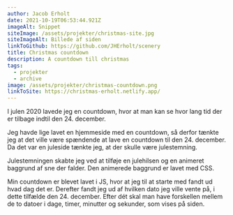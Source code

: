 ```yaml
---
author: Jacob Erholt
date: 2021-10-19T06:53:44.921Z
imageAlt: Snippet
siteImage: /assets/projekter/christmas-site.jpg
siteImageAlt: Billede af siden
linkToGithub: https://github.com/JHErholt/scenery
title: Christmas countdown
description: A countdown till christmas
tags:
  - projekter
  - archive
image: /assets/projekter/christmas-countdown.png
linkToSite: https://christmas-erholt.netlify.app/
---
```

<p>I julen 2020 lavede jeg en countdown, hvor at man kan se hvor lang tid der er tilbage indtil den 24. december.</P>

<p>Jeg havde lige lavet en hjemmeside med en countdown, så derfor tænkte jeg at det ville være spændende at lave en countdown til den 24. december. Da det var en juleside tænkte jeg, at der skulle være julestemning. </P>


<p>Julestemningen skabte jeg ved at tilføje en julehilsen og en animeret baggrund af sne der falder. Den animerede baggrund er lavet med CSS.</P>
<p>Min countdown er blevet lavet i JS, hvor at jeg til at starte med fandt ud hvad dag det er. Derefter fandt jeg ud af hvilken dato jeg ville vente på, i dette tilfælde den 24. december. Efter dét skal man have forskellen mellem de to datoer i dage, timer, minutter og sekunder, som vises på siden. </P>
